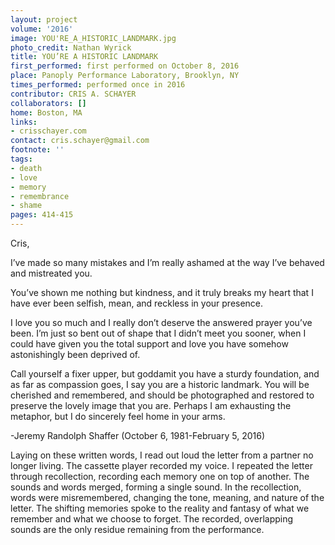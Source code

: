 ```yaml
---
layout: project
volume: '2016'
image: YOU'RE_A_HISTORIC_LANDMARK.jpg
photo_credit: Nathan Wyrick
title: YOU’RE A HISTORIC LANDMARK
first_performed: first performed on October 8, 2016
place: Panoply Performance Laboratory, Brooklyn, NY
times_performed: performed once in 2016
contributor: CRIS A. SCHAYER
collaborators: []
home: Boston, MA
links:
- crisschayer.com
contact: cris.schayer@gmail.com
footnote: ''
tags:
- death
- love
- memory
- remembrance
- shame
pages: 414-415
---
```


Cris,

I’ve made so many mistakes and I’m really ashamed at the way I’ve behaved and mistreated you.

You’ve shown me nothing but kindness, and it truly breaks my heart that I have ever been selfish, mean, and reckless in your presence.

I love you so much and I really don’t deserve the answered prayer you’ve been. I’m just so bent out of shape that I didn’t meet you sooner, when I could have given you the total support and love you have somehow astonishingly been deprived of.

Call yourself a fixer upper, but goddamit you have a sturdy foundation, and as far as compassion goes, I say you are a historic landmark. You will be cherished and remembered, and should be photographed and restored to preserve the lovely image that you are. Perhaps I am exhausting the metaphor, but I do sincerely feel home in your arms.

-Jeremy Randolph Shaffer (October 6, 1981-February 5, 2016)

Laying on these written words, I read out loud the letter from a partner no longer living. The cassette player recorded my voice. I repeated the letter through recollection, recording each memory one on top of another. The sounds and words merged, forming a single sound. In the recollection, words were misremembered, changing the tone, meaning, and nature of the letter. The shifting memories spoke to the reality and fantasy of what we remember and what we choose to forget. The recorded, overlapping sounds are the only residue remaining from the performance.
